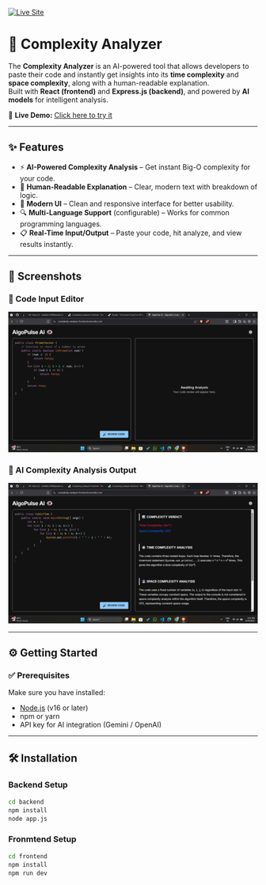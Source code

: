 [![Live Site](https://img.shields.io/badge/Live-Demo-green?style=for-the-badge&logo=vercel)](https://complexity-analyzer-frontend.onrender.com)

# 🚀 Complexity Analyzer

The **Complexity Analyzer** is an AI-powered tool that allows developers to paste their code and instantly get insights into its **time complexity** and **space complexity**, along with a human-readable explanation.  
Built with **React (frontend)** and **Express.js (backend)**, and powered by **AI models** for intelligent analysis.

🎯 **Live Demo:** [Click here to try it](https://complexity-analyzer-frontend.onrender.com)

---

## ✨ Features

- ⚡ **AI-Powered Complexity Analysis** – Get instant Big-O complexity for your code.  
- 📝 **Human-Readable Explanation** – Clear, modern text with breakdown of logic.  
- 🎨 **Modern UI** – Clean and responsive interface for better usability.  
- 🔍 **Multi-Language Support** (configurable) – Works for common programming languages.  
- 📋 **Real-Time Input/Output** – Paste your code, hit analyze, and view results instantly.  

---

## 📸 Screenshots

### 🔹 Code Input Editor
![Code Input](./Assets/ss1.png)

### 🔹 AI Complexity Analysis Output
![Analysis Output](./Assets/ss2.png)

---

## ⚙️ Getting Started

### ✅ Prerequisites
Make sure you have installed:
- [Node.js](https://nodejs.org/) (v16 or later)
- npm or yarn
- API key for AI integration (Gemini / OpenAI)

---

## 🛠 Installation

### Backend Setup
```bash
cd backend
npm install
node app.js
```

### Fronmtend Setup
```bash
cd frontend
npm install
npm run dev
```
